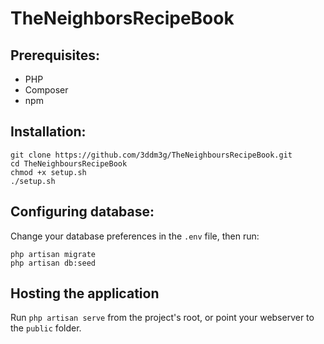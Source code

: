 # TheNeighborsRecipeBook

## Prerequisites:
- PHP
- Composer
- npm

## Installation:
```
git clone https://github.com/3ddm3g/TheNeighboursRecipeBook.git
cd TheNeighboursRecipeBook
chmod +x setup.sh
./setup.sh
```

## Configuring database:
Change your database preferences in the `.env` file, then run:

```
php artisan migrate
php artisan db:seed
```

## Hosting the application
Run `php artisan serve` from the project's root, or point your webserver to the `public` folder.

